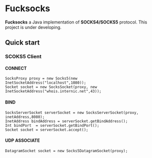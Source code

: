 # Fucksocks

**Fucksocks** a Java implementation of **SOCKS4/SOCKS5** protocol. This project is under developing.

## Quick start

### SCOKS5 Client

#### CONNECT

	SocksProxy proxy = new Socks5(new InetSocketAddress("localhost",1080));
	Socket socket = new SocksSocket(proxy, new InetSocketAddress("whois.internic.net",43));

#### BIND

	SocksServerSocket serverSocket = new SocksServerSocket(proxy, inetAddress,8080);
	InetAddress bindAddress = serverSocket.getBindAddress();
	Int bindPort  = serverSocket.getBindPort();
	Socket socket = serverSocket.accept();

#### UDP ASSOCIATE

	DatagramSocket socket = new Socks5DatagramSocket(proxy);
	
